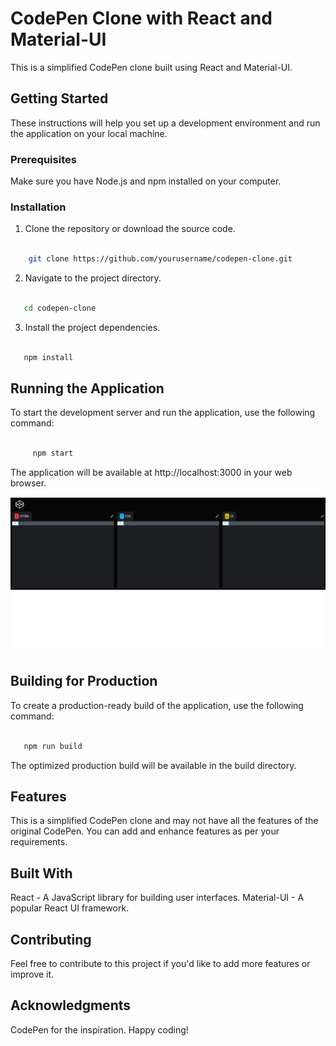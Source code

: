 # CodePen Clone with React and Material-UI

This is a simplified CodePen clone built using React and Material-UI.

## Getting Started

These instructions will help you set up a development environment and run the application on your local machine.

### Prerequisites

Make sure you have Node.js and npm installed on your computer.

### Installation

1. Clone the repository or download the source code.
 ```bash

     git clone https://github.com/yourusername/codepen-clone.git

   ```
   
2. Navigate to the project directory.

  ```bash

     cd codepen-clone

   ```

3. Install the project dependencies.

  ```bash

     npm install

   ```

## Running the Application

To start the development server and run the application, use the following command:

```bash

     npm start

   ```

The application will be available at  http://localhost:3000  in your web browser.
<div align="center">

   <img src="/public/codepen.png"/>

</div>

## Building for Production

To create a production-ready build of the application, use the following command:

  ```bash

     npm run build

   ```

The optimized production build will be available in the build directory.

## Features

This is a simplified CodePen clone and may not have all the features of the original CodePen. You can add and enhance features as per your requirements.

## Built With
React - A JavaScript library for building user interfaces.
Material-UI - A popular React UI framework.

## Contributing
Feel free to contribute to this project if you'd like to add more features or improve it.

## Acknowledgments
CodePen for the inspiration.
Happy coding!

